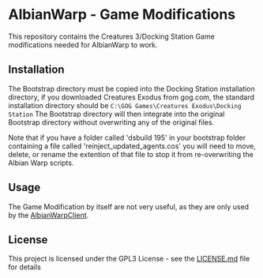 # AlbianWarp - Game Modifications

This repository contains the Creatures 3/Docking Station Game modifications needed for AlbianWarp to work.

## Installation

The Bootstrap directory must be copied into the Docking Station installation directory, if you downloaded Creatures Exodus from gog.com, the standard installation directory should be `C:\GOG Games\Creatures Exodus\Docking Station` The Bootstrap directory will then integrate into the original Bootstrap directory without overwriting any of the original files.

Note that if you have a folder called 'dsbuild 195' in your bootstrap folder containing a file called 'reinject_updated_agents.cos' you will need to move, delete, or rename the extention of that file to stop it from re-overwriting the Albian Warp scripts. 

## Usage

The Game Modification by itself are not very useful, as they are only used by the [AlbianWarpClient](https://github.com/AlbianWarp/AlbianWarpClient).

## License

This project is licensed under the GPL3 License - see the [LICENSE.md](/LICENSE.md) file for details